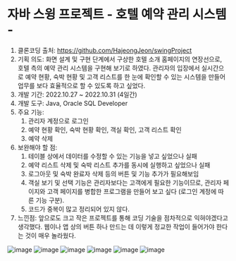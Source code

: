 # 자바 스윙 프로젝트 - 호텔 예약 관리 시스템 -
1. 클론코딩 출처: https://github.com/HajeongJeon/swingProject
2. 기획 의도: 화면 설계 및 구현 단계에서 구상한 호텔 소개 홈페이지의 연장선으로, 호텔 측의 예약 관리 시스템을 구현해 보기로 하였다.
           관리자의 입장에서 실시간으로 예약 현황, 숙박 현황 및 고객 리스트를 한 눈에 확인할 수 있는 시스템을 만들어 업무를 보다 효율적으로 할 수 있도록 하고 싶었다. 
3. 개발 기간: 2022.10.27 ~ 2022.10.31 (4일간)
4. 개발 도구: Java, Oracle SQL Developer
5. 주요 기능: 
   1) 관리자 계정으로 로그인
   2) 예약 현황 확인, 숙박 현황 확인, 객실 확인, 고객 리스트 확인
   3) 예약 삭제
6. 보완해야 할 점:
   1) 테이블 상에서 데이터를 수정할 수 있는 기능을 넣고 싶었으나 실패
   2) 예약 리스트 삭제 및 숙박 리스트 추가를 동시에 실행하고 싶었으나 실패
   3) 로그아웃 및 숙박 완료자 삭제 등의 버튼 및 기능 추가가 필요해보임
   4) 객실 보기 및 선택 기능은 관리자보다는 고객에게 필요한 기능이므로, 관리자 페이지와 고객 페이지를 병합한 프로그램을 만들어 보고 싶다 (로그인 계정에 따른 기능 구분).
   5) 코드가 중복이 많고 정리되어 있지 않다.
7. 느낀점: 앞으로도 크고 작은 프로젝트를 통해 코딩 기술을 점차적으로 익혀야겠다고 생각했다. 웹이나 앱 상의 버튼 하나 만드는 데 이렇게 정교한 작업이 들어가야 한다는 것이 매우 놀라웠다.

![image](https://user-images.githubusercontent.com/114123373/199156676-f69d4bfd-2d4f-4e2a-8ebf-af38e382f541.png)
![image](https://user-images.githubusercontent.com/114123373/199156311-d34782d2-8633-432f-886b-54a6065abeed.png)
![image](https://user-images.githubusercontent.com/114123373/199156442-019104c6-3bc1-4439-8ffd-db0c3b311dd6.png)
![image](https://user-images.githubusercontent.com/114123373/199156485-820ae7e2-2930-40f8-8224-1f87407c8f8e.png)
![image](https://user-images.githubusercontent.com/114123373/199156532-dab87a28-60b4-4cb2-b724-9eadbb5ff6de.png)
![image](https://user-images.githubusercontent.com/114123373/199156591-d0a24395-1ea0-400e-9cb4-7333d91c6057.png)
